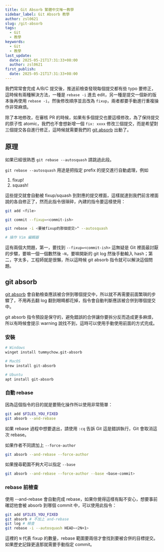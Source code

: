 ```yaml
---
title: Git Absorb 繁體中文唯一教學
sidebar_label: Git Absorb 教學
author: zsl0621
slug: /git-absorb
tags:
  - Git
  - 教學
keywords:
  - Git
  - 教學
last_update:
  date: 2025-05-21T17:31:33+08:00
  author: zsl0621
first_publish:
  date: 2025-05-21T17:31:33+08:00
---
```


我們常常會完成 A/B/C 提交後，推送前檢查發現每個提交都有些 typo 要修正，這時候有兩種解決方法，一種是 `rebase -i` 進去 edit，另一種是提交一個新的版本後再使用 `rebase -i`，然後修改順序並且改為 `fixup`，兩者都要手動進行重複操作非常麻煩。

除了本地修改，在審核 PR 的時候，如果有多個提交也要這樣修改，為了保持提交的原子性 atomic，我們也不會想新增一個 `fix: xxxx` 修改三個提交，而是希望對三個提交各自進行修正，這時候就需要我們的 [git absorb](https://github.com/tummychow/git-absorb) 出動了。

## 原理

如果已經很熟悉 `git rebase --autosquash` 請跳過此段。

`git rebase --autosquash` 用途是把指定 prefix 的提交進行自動處理，例如

1. fixup!
2. squash!

這些提交就會自動被 fixup/squash 到對應的提交裡面，這樣就達到我們前言裡面說的各自修正了，然而此指令很瑣碎，內建的指令要這樣使用：

```sh
git add <file>

git commit --fixup=<commit-ish>

git rebase -i <要被fixup的那個提交>^ --autosquash

# 操作 Vim 編輯器
```

這有兩個大問題，第一，要找到 `--fixup=<commit-ish>` 這無疑是 Git 裡面最討厭的步驟，要嘛一個一個數然後 `~N`，要嘛開新的 git log 然後手動輸入 hash；第二，字太多，工程師就是很懶，所以這時候 git absorb 指令就可以解決這個問題。

## git absorb

[git absorb](https://github.com/tummychow/git-absorb) 會自動檢查應該被合併到哪個提交中，所以就不再需要前面繁瑣的步驟了，不用再去翻 log 翻到眼睛都花掉，指令會自動判斷應該被合併到哪個提交中。

git absorb 指令預設是保守的，避免錯誤的合併讓你要拆分反而造成更多麻煩，所以有時候會提示 warning 說找不到，這時可以使用手動使用前面的方式完成。

### 安裝

```sh
# Windows
winget install tummychow.git-absorb

# MacOS
brew install git-absorb

# Ubuntu
apt install git-absorb
```

### 自動 rebase

因為這個指令的目的就是要簡化操作所以使用非常簡單：

```sh
git add $FILES_YOU_FIXED
git absorb --and-rebase
```

如果 rebase 過程中想要退出，請使用 `:cq` 告訴 Git 這是錯誤執行，Git 會取消這次 rebase。

如果作者不同請加上 `--force-author`

```sh
git absorb --and-rebase --force-author
```

如果搜尋範圍不夠大可以指定 `--base`

```sh
git absorb --and-rebase --force-author --base <base-commit>
```

### rebase 前檢查

使用 --and-rebase 會自動完成 rebase，如果你覺得這樣有點不安心，想要事前確認他會被 absorb 到哪個 commit 中，可以使用此指令：

```sh
git add $FILES_YOU_FIXED
git absorb # 不加上 and-rebase
git log # 檢查
git rebase -i --autosquash HEAD~<2N+1>
```

這裡的 `N` 代表 fixup 的數量，rebase 範圍要兩倍才會找到要被合併的目標提交。如果歷史記錄更遠那就需要手動指定 commit。
